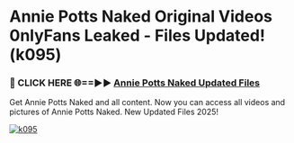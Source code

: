 # Annie Potts Naked Original Videos 0nlyFans Leaked - Files Updated! (k095)

<h3>🔴 CLICK HERE 🌐==►► <a href="https://tinyurl.com/yckcrads" rel="nofollow">Annie Potts Naked Updated Files</a></h3>

Get Annie Potts Naked and all content. Now you can access all videos and pictures of Annie Potts Naked. New Updated Files 2025!

[![k095](https://i.imgur.com/hpKpOFt.gif)](https://tinyurl.com/yckcrads)
